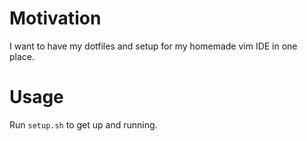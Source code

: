# Motivation

I want to have my dotfiles and setup for my homemade vim IDE in one place.

# Usage

Run `setup.sh` to get up and running.